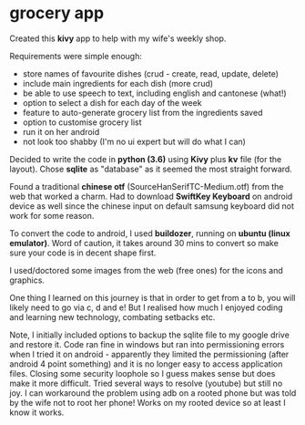 # grocery app
Created this **kivy** app to help with my wife's weekly shop.

Requirements were simple enough:
  - store names of favourite dishes (crud - create, read, update, delete)
  - include main ingredients for each dish (more crud)
  - be able to use speech to text, including english and cantonese (what!)
  - option to select a dish for each day of the week
  - feature to auto-generate grocery list from the ingredients saved
  - option to customise grocery list
  - run it on her android
  - not look too shabby (I'm no ui expert but will do what I can)
  
Decided to write the code in **python (3.6)** using **Kivy** plus **kv** file (for the layout).
Chose **sqlite** as "database" as it seemed the most straight forward.

Found a traditional **chinese otf** (SourceHanSerifTC-Medium.otf) from the web that worked a charm. Had to download **SwiftKey Keyboard** on android device as well since the chinese input on default samsung keyboard did not work for some reason.

To convert the code to android, I used **buildozer**, running on **ubuntu (linux emulator)**. Word of caution, it takes around 30 mins to convert so make sure your code is in decent shape first.

I used/doctored some images from the web (free ones) for the icons and graphics. 

One thing I learned on this journey is that in order to get from a to b, you will likely need to go via c, d and e!
But I realised how much I enjoyed coding and learning new technology, combating setbacks etc.

Note, I initially included options to backup the sqlite file to my google drive and restore it.
Code ran fine in windows but ran into permissioning errors when I tried it on android - apparently they limited the permissioning (after android 4 point something) and it is no longer easy to access application files. Closing some security loophole so I guess makes sense but does make it more difficult. Tried several ways to resolve (youtube) but still no joy. I can workaround the problem using adb on a rooted phone but was told by the wife not to root her phone! Works on my rooted device so at least I know it works.
